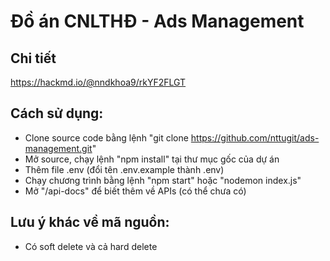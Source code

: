 # Đồ án CNLTHĐ - Ads Management

## Chi tiết

https://hackmd.io/@nndkhoa9/rkYF2FLGT

## Cách sử dụng:

-   Clone source code bằng lệnh "git clone https://github.com/nttugit/ads-management.git"
-   Mở source, chạy lệnh "npm install" tại thư mục gốc của dự án
-   Thêm file .env (đổi tên .env.example thành .env)
-   Chạy chương trình bằng lệnh "npm start" hoặc "nodemon index.js"
-   Mở "/api-docs" để biết thêm về APIs (có thể chưa có)

## Lưu ý khác về mã nguồn:

-   Có soft delete và cả hard delete
